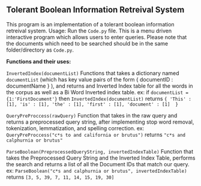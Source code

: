 ## Tolerant Boolean Information Retreival System
This program is an implementation of a tolerant boolean information retreival system.
Usage:
Run the `Code.py`  file. This is a menu driven interactive program which allows users to enter queries.
Please note that the documents which need to be searched should be in the same folder/directory as `Code.py`.
 
**Functions and their uses:**
 
`InvertedIndex(documentList)`
		Functions that takes a dictionary named `documentList` (which has key value pairs of the form { documentID : documentName } ), and returns and Inverted Index table for all the words in the corpus as well as a Bi Word Inverted index table.
		ex: 
		 if `documentList = {1:'FirstDocument'}`
	     then `InvertedIndex(documentList)` returns
		 `{ 'This' : [1],
		'is' : [1],
		'the' : [1],
		'first' : [1],
		'document' : [1] 
		} `
 
 
`QueryPreProccess(rawQuery)`
		Function that takes in the raw query and returns a preprocessed query string, after implementing stop word removal, tokenization, lemmatization, and spelling correction.
		ex:
		`QueryPreProccess("c*s to and california or brutus")`
		returns
		`"c*s and calphurnia or brutus"`
 
`ParseBoolean(PreprocessedQueryString, invertedIndexTable)`
		Function that takes the Preprocessed Query String and the Inverted Index Table, performs the search and returns a list of all the Document IDs that match our query.
		ex:
		`ParseBoolean("c*s and calphurnia or brutus", invertedIndexTable)`
		returns
		`[3, 5, 39, 7, 11, 14, 15, 19, 30]`
